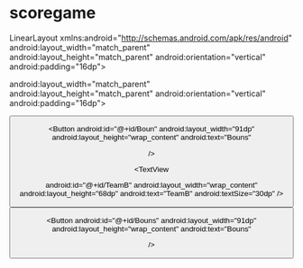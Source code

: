 # scoregame
LinearLayout xmlns:android="http://schemas.android.com/apk/res/android"
   android:layout_width="match_parent"
   android:layout_height="match_parent"
   android:orientation="vertical"
   android:padding="16dp">




android:layout_width="match_parent"
android:layout_height="match_parent"
android:orientation="vertical"
android:padding="16dp">


<TextView
   android:id="@+id/teamA"
   android:layout_width="100dp"
   android:layout_height="wrap_content"
   android:gravity="center"
   android:text="Team A"
   android:textSize="30dp" />


<TextView
   android:id="@+id/score"
   android:layout_width="100dp"
   android:layout_height="50dp"
   android:gravity="center"
   android:text="0"
   android:textSize="30dp" />


<Button
   android:layout_width="wrap_content"
   android:layout_height="wrap_content"
   android:text="1 point" />


<Button
   android:id="@+id/Boun"
   android:layout_width="91dp"
   android:layout_height="wrap_content"
   android:text="Bouns"


   />


<TextView


   android:id="@+id/TeamB"
   android:layout_width="wrap_content"
   android:layout_height="68dp"
   android:text="TeamB"
   android:textSize="30dp" />


<TextView
   android:id="@+id/score2"
   android:layout_width="100dp"
   android:layout_height="50dp"
   android:gravity="center"
   android:text="0"
   android:textSize="30sp" />


<Button
   android:id="@+id/button2"
   android:layout_width="wrap_content"
   android:layout_height="wrap_content"
   android:text="1point" />


<Button
   android:id="@+id/Bouns"
   android:layout_width="91dp"
   android:layout_height="wrap_content"
   android:text="Bouns"


   />
</LinearLayout>


